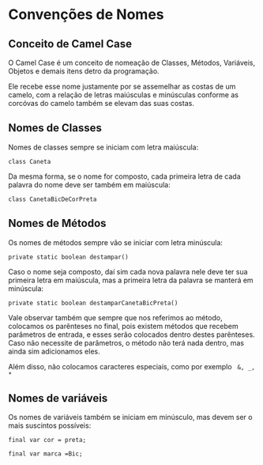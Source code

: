 # Convenções de Nomes

## Conceito de Camel Case

O Camel Case é um conceito de nomeação de Classes, Métodos, Variáveis, Objetos e demais itens detro da programação.

Ele recebe esse nome justamente por se assemelhar as costas de um camelo, com a relação de letras maiúsculas e minúsculas conforme as corcóvas do camelo também se elevam das suas costas.

## Nomes de Classes

Nomes de classes sempre se iniciam com letra maiúscula:

`class Caneta`

Da mesma forma, se o nome for composto, cada primeira letra de cada palavra do nome deve ser também em maiúscula:

`class CanetaBicDeCorPreta`

## Nomes de Métodos

Os nomes de métodos sempre vão se iniciar com letra minúscula:

`private static boolean destampar()`

Caso o nome seja composto, daí sim cada nova palavra nele deve ter sua primeira letra em maiúscula, mas a primeira letra da palavra se manterá em minúscula:

`private static boolean destamparCanetaBicPreta()`

Vale observar também que sempre que nos referimos ao método, colocamos os parênteses no final, pois existem métodos que recebem parâmetros de entrada, e esses serão colocados dentro destes parênteses. Caso não necessite de parâmetros, o método não terá nada dentro, mas ainda sim adicionamos eles.

Além disso, não colocamos caracteres especiais, como por exemplo  ` &, _, *`

## Nomes de variáveis

Os nomes de variáveis também se iniciam em minúsculo, mas devem ser o mais suscintos possíveis:

`final var cor = preta;`

`final var marca =Bic;`
